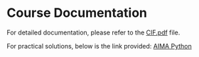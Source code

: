 # Course Documentation

For detailed documentation, please refer to the [CIF.pdf](CIFs.pdf) file.

For practical solutions, below is the link provided:
[AIMA Python](https://github.com/aimacode/aima-python)
